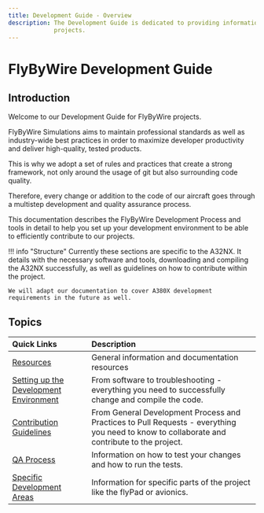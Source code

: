 ```yaml
---
title: Development Guide - Overview
description: The Development Guide is dedicated to providing information to efficiently contribute to the FlyByWire 
             projects. 
---
```


<link rel="stylesheet" href="/stylesheets/toc-tables.css">

# FlyByWire Development Guide

## Introduction

Welcome to our Development Guide for FlyByWire projects.

FlyByWire Simulations aims to maintain professional standards as well as industry-wide best practices in order to 
maximize developer productivity and deliver high-quality, tested products.

This is why we adopt a set of rules and practices that create a strong framework, not only around the usage of git 
but also surrounding code quality.

Therefore, every change or addition to the code of our aircraft goes through a multistep development and quality 
assurance process.

This documentation describes the FlyByWire Development Process and tools in detail to help you set up your 
development environment to be able to efficiently contribute to our projects.

!!! info "Structure"
    Currently these sections are specific to the A32NX. It details with the necessary software and tools, downloading and compiling the A32NX successfully, as well as guidelines on how to contribute within the project. 

    We will adapt our documentation to cover A380X development requirements in the future as well.

##  Topics

| Quick Links                                                    | Description                                                                                                                                 |
|:---------------------------------------------------------------|:--------------------------------------------------------------------------------------------------------------------------------------------|
| [Resources](resources.md)                                      | General information and documentation resources                                                                                             |
| [Setting up the Development Environment](setup-environment.md) | From software to troubleshooting - everything you need to successfully change and compile the code.                                         |
| [Contribution Guidelines](contribute.md)                       | From General Development Process and Practices to Pull Requests - everything you need to know to collaborate and contribute to the project. |
| [QA Process](qa-process.md)                                    | Information on how to test your changes and how to run the tests.                                                                           |
| [Specific Development Areas](specific/index.md)                | Information for specific parts of the project like the flyPad or avionics.                                                                  |

